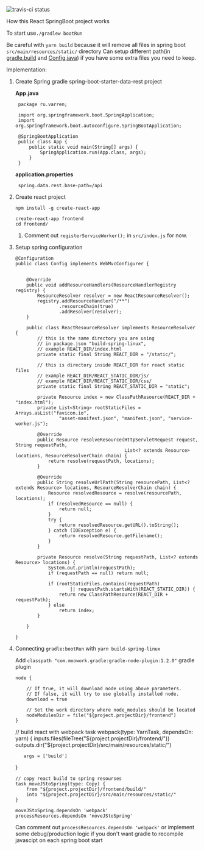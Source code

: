 ![travis-ci status](https://travis-ci.org/varren/SpringBootReactExample.svg?branch=master)

How this React SpringBoot project works


To start use`./gradlew bootRun`

Be careful with `yarn build` because it will remove all files in spring boot `src/main/resources/static/` directory
Can setup different path(in [gradle.build](https://github.com/varren/SpringBootReactExample/blob/master/build.gradle#L66) and [Config.java](https://github.com/varren/SpringBootReactExample/blob/master/src/main/java/ru/varren/Config.java#L43)) if you have some extra files you need to keep.



Implementation:
 
 1. Create Spring gradle spring-boot-starter-data-rest project
 
     **App.java** 
     
         package ru.varren;
         
         import org.springframework.boot.SpringApplication;
         import org.springframework.boot.autoconfigure.SpringBootApplication;
         
         @SpringBootApplication
         public class App {
             public static void main(String[] args) {
                 SpringApplication.run(App.class, args);
             }
         }
     
     **application.properties**
     
         spring.data.rest.base-path=/api
         
 2. Create react project
 
        npm install -g create-react-app
         
        create-react-app frontend
        cd frontend/
    1. Comment out `registerServiceWorker();` in `src/index.js` for now.
    
 3. Setup spring configuration
  
        @Configuration
        public class Config implements WebMvcConfigurer {
        
        
            @Override
            public void addResourceHandlers(ResourceHandlerRegistry registry) {
                ResourceResolver resolver = new ReactResourceResolver();
                registry.addResourceHandler("/**")
                        .resourceChain(true)
                        .addResolver(resolver);
            }
        
            public class ReactResourceResolver implements ResourceResolver {
                // this is the same directory you are using 
                // in package.json "build-spring-linux",
                // example REACT_DIR/index.html
                private static final String REACT_DIR = "/static/";
        
                // this is directory inside REACT_DIR for react static files
                // example REACT_DIR/REACT_STATIC_DIR/js/
                // example REACT_DIR/REACT_STATIC_DIR/css/
                private static final String REACT_STATIC_DIR = "static";
        
                private Resource index = new ClassPathResource(REACT_DIR + "index.html");
                private List<String> rootStaticFiles = Arrays.asList("favicon.io",
                        "asset-manifest.json", "manifest.json", "service-worker.js");
        
                @Override
                public Resource resolveResource(HttpServletRequest request, String requestPath,
                                                List<? extends Resource> locations, ResourceResolverChain chain) {
                    return resolve(requestPath, locations);
                }
        
                @Override
                public String resolveUrlPath(String resourcePath, List<? extends Resource> locations, ResourceResolverChain chain) {
                    Resource resolvedResource = resolve(resourcePath, locations);
                    if (resolvedResource == null) {
                        return null;
                    }
                    try {
                        return resolvedResource.getURL().toString();
                    } catch (IOException e) {
                        return resolvedResource.getFilename();
                    }
                }
        
                private Resource resolve(String requestPath, List<? extends Resource> locations) {
                    System.out.println(requestPath);
                    if (requestPath == null) return null;
        
                    if (rootStaticFiles.contains(requestPath)
                            || requestPath.startsWith(REACT_STATIC_DIR)) {
                        return new ClassPathResource(REACT_DIR + requestPath);
                    } else
                        return index;
                }
        
            }
        
        }

   4. Connecting `gradle:bootRun` with `yarn build-spring-linux`
        
        Add  `classpath "com.moowork.gradle:gradle-node-plugin:1.2.0"` gradle plugin

          node {
            
              // If true, it will download node using above parameters.
              // If false, it will try to use globally installed node.
              download = true
            
              // Set the work directory where node_modules should be located
              nodeModulesDir = file("${project.projectDir}/frontend")
          }

         // build react with webpack
         task webpack(type: YarnTask, dependsOn: yarn) {
             inputs.files(fileTree("${project.projectDir}/frontend/"))
             outputs.dir("${project.projectDir}/src/main/resources/static/")

             args = ['build']
         }

          // copy react build to spring resourses
          task moveJStoSpring(type: Copy) {
              from "${project.projectDir}/frontend/build/"
              into "${project.projectDir}/src/main/resources/static/"
          }

          moveJStoSpring.dependsOn 'webpack'
          processResources.dependsOn 'moveJStoSpring'

      Can comment out  `processResources.dependsOn 'webpack'` or implement some debug/production logic if you don't want gradle to recompile javascipt on each spring boot start
